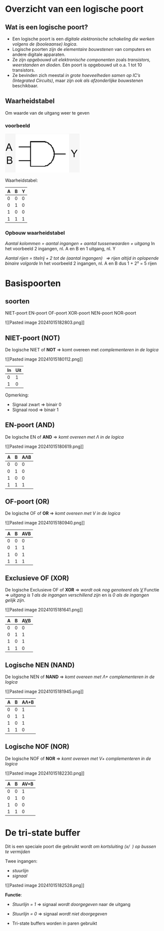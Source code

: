 # Overzicht van een logische poort

## Wat is een logische poort?

- Een logische poort is een *digitale elektronische schakeling die werken volgens de (booleaanse) logica*.
- Logische poorten zijn de *elementaire bouwstenen* van computers en andere digitale apparaten.
- Ze zijn *opgebouwd uit elektronische componenten* zoals *transistors, weerstanden en dioden*. Eén poort is opgebouwd uit o.a. 1 tot 10 transistors.
- Ze bevinden zich meestal *in grote hoeveelheden samen op IC’s (Integrated Circuits)*, maar zijn *ook als afzonderlijke bouwstenen* beschikbaar.

## Waarheidstabel

Om waarde van de uitgang weer te geven

### voorbeeld

![](./attachments/20241015175753.png)

Waarheidstabel:

| A   | B   | Y   |
| --- | --- | --- |
| 0   | 0   | 0   |
| 0   | 1   | 0   |
| 1   | 0   | 0   |
| 1   | 1   | 1   |
### Opbouw waarheidstabel

*Aantal kolommen = aantal ingangen + aantal tussenwaarden + uitgang*
In het voorbeeld 2 ingangen, nl. A en B en 1 uitgang, nl. Y

*Aantal rijen = titelrij + 2 tot de (aantal ingangen)*
  *=> rijen altijd in oplopende binaire volgorde*
In het voorbeeld 2 ingangen, nl. A en B dus 1 + 2² = 5 rijen

# Basispoorten

## soorten

NIET-poort
EN-poort
OF-poort
XOR-poort
NEN-poort
NOR-poort

![[Pasted image 20241015182803.png]]
## NIET-poort (NOT)

De logische NIET of **NOT** => komt overeen met *complementeren in de logica*

![[Pasted image 20241015180112.png]]

| In  | Uit |
| --- | --- |
| 0   | 1   |
| 1   | 0   |
Opmerking:
- Signaal zwart => binair 0
- Signaal rood   => binair 1


## EN-poort (AND)

De logische EN of **AND** => *komt overeen met Λ in de logica*

![[Pasted image 20241015180619.png]]

| A   | B   | AΛB |
| --- | --- | --- |
| 0   | 0   | 0   |
| 0   | 1   | 0   |
| 1   | 0   | 0   |
| 1   | 1   | 1   |
## OF-poort (OR)
De logische OF of **OR** => *komt overeen met V in de logica*

![[Pasted image 20241015180940.png]]

| A   | B   | AVB |
| --- | --- | --- |
| 0   | 0   | 0   |
| 0   | 1   | 1   |
| 1   | 0   | 1   |
| 1   | 1   | 1   |
## Exclusieve OF (XOR)

De logische Exclusieve OF of **XOR** => *wordt ook nog genoteerd als <ins>V</ins>*
Functie => *uitgang is 1 als de ingangen verschillend zijn* en is *0 als de ingangen gelijk zijn*.

![[Pasted image 20241015181641.png]]

| A   | B   | A<ins>V</ins>B |
| --- | --- | -------------- |
| 0   | 0   | 0              |
| 0   | 1   | 1              |
| 1   | 0   | 1              |
| 1   | 1   | 0              |
## Logische NEN (NAND)

De logische NEN of **NAND** => *komt overeen met Λ+ complementeren in de logica*

![[Pasted image 20241015181945.png]]

| A   | B   | AΛ+B |
| --- | --- | ---- |
| 0   | 0   | 1    |
| 0   | 1   | 1    |
| 1   | 0   | 1    |
| 1   | 1   | 0    |
## Logische NOF (NOR)

De logische NOF of **NOR** => *komt overeen met V+ complementeren in de logica*

![[Pasted image 20241015182230.png]]

| A   | B   | AV+B |
| --- | --- | ---- |
| 0   | 0   | 1    |
| 0   | 1   | 0    |
| 1   | 0   | 0    |
| 1   | 1   | 0    |
# De tri-state buffer

Dit is een speciale poort die gebruikt wordt *om kortsluiting (x/  ) op bussen te vermijden*

Twee ingangen:
- *stuurlijn*
- *signaal*

![[Pasted image 20241015182528.png]]

**Functie**:
- *Stuurlijn = 1* => signaal *wordt doorgegeven* naar de uitgang
- *Stuurlijn = 0* => signaal *wordt niet doorgegeven*

- Tri-state buffers worden in paren gebruikt

